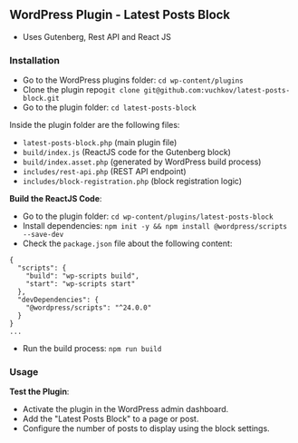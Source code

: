 ## WordPress Plugin - Latest Posts Block
- Uses Gutenberg, Rest API and React JS

### Installation
- Go to the WordPress plugins folder: `cd wp-content/plugins` 
- Clone the plugin repo`git clone git@github.com:vuchkov/latest-posts-block.git`
- Go to the plugin folder: `cd latest-posts-block`

Inside the plugin folder are the following files:
- `latest-posts-block.php` (main plugin file)
- `build/index.js` (ReactJS code for the Gutenberg block)
- `build/index.asset.php` (generated by WordPress build process)
- `includes/rest-api.php` (REST API endpoint)
- `includes/block-registration.php` (block registration logic)

**Build the ReactJS Code**:
- Go to the plugin folder: `cd wp-content/plugins/latest-posts-block`
- Install dependencies: `npm init -y && npm install @wordpress/scripts --save-dev`
- Check the `package.json` file about the following content:
```
{
  "scripts": {
    "build": "wp-scripts build",
    "start": "wp-scripts start"
  },
  "devDependencies": {
    "@wordpress/scripts": "^24.0.0"
  }
}
...
```
- Run the build process: `npm run build`

### Usage

**Test the Plugin**:
- Activate the plugin in the WordPress admin dashboard.
- Add the "Latest Posts Block" to a page or post. 
- Configure the number of posts to display using the block settings.
